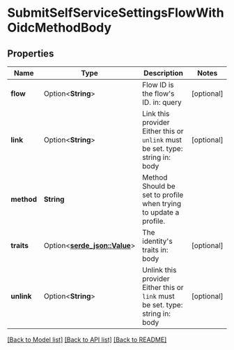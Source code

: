 # SubmitSelfServiceSettingsFlowWithOidcMethodBody

## Properties

Name | Type | Description | Notes
------------ | ------------- | ------------- | -------------
**flow** | Option<**String**> | Flow ID is the flow's ID.  in: query | [optional]
**link** | Option<**String**> | Link this provider  Either this or `unlink` must be set.  type: string in: body | [optional]
**method** | **String** | Method  Should be set to profile when trying to update a profile. | 
**traits** | Option<[**serde_json::Value**](.md)> | The identity's traits  in: body | [optional]
**unlink** | Option<**String**> | Unlink this provider  Either this or `link` must be set.  type: string in: body | [optional]

[[Back to Model list]](../README.md#documentation-for-models) [[Back to API list]](../README.md#documentation-for-api-endpoints) [[Back to README]](../README.md)


